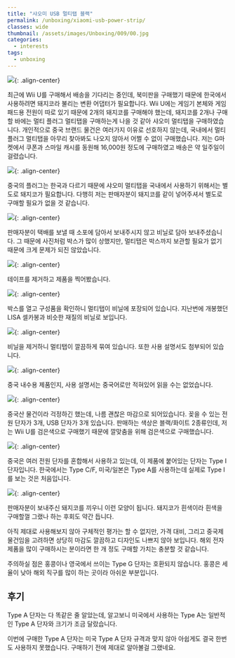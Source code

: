```yaml
---
title: "샤오미 USB 멀티탭 블랙"
permalink: /unboxing/xiaomi-usb-power-strip/
classes: wide
thumbnail: /assets/images/Unboxing/009/00.jpg
categories:
  - interests
tags:
  - unboxing
---
```


![](/assets/images/Unboxing/009/00.jpg){: .align-center}

최근에 Wii U를 구매해서 배송을 기다리는 중인데, 북미판을 구매했기 때문에 한국에서 사용하려면 돼지코라 불리는 변환 어댑터가 필요합니다. Wii U에는 게임기 본체와 게임 패드용 전원이 따로 있기 때문에 2개의 돼지코를 구매해야 했는데, 돼지코를 2개나 구매할 바에는 멀티 플러그 멀티탭을 구매하는게 나을 것 같아 샤오미 멀티탭을 구매하였습니다. 개인적으로 중국 브랜드 물건은 여러가지 이유로 선호하지 않는데, 국내에서 멀티 플러그 멀티탭을 아무리 찾아봐도 나오지 않아서 어쩔 수 없이 구매했습니다. 저는 G마켓에서 쿠폰과 스마일 캐시를 동원해 16,000원 정도에 구매하였고 배송은 약 일주일이 걸렸습니다.

![](/assets/images/Unboxing/009/01.jpg){: .align-center}

중국의 플러그는 한국과 다르기 때문에 샤오미 멀티탭을 국내에서 사용하기 위해서는 별도로 돼지코가 필요합니다. 다행히 저는 판매자분이 돼지코를 같이 넣어주셔서 별도로 구매할 필요가 없을 것 같습니다.

![](/assets/images/Unboxing/009/02.jpg){: .align-center}

판매자분이 택배를 보낼 때 소포에 담아서 보내주시지 않고 비닐로 담아 보내주셨습니다. 그 때문에 사진처럼 박스가 많이 상했지만, 멀티탭은 박스까지 보관할 필요가 없기 때문에 크게 문제가 되진 않았습니다.

![](/assets/images/Unboxing/009/03.jpg){: .align-center}

테이프를 제거하고 제품을 찍어봤습니다.

![](/assets/images/Unboxing/009/04.jpg){: .align-center}

박스를 열고 구성품을 확인하니 멀티탭이 비닐에 포장되어 있습니다. 지난번에 개봉했던 LISA 셀카봉과 비슷한 재질의 비닐로 보입니다.

![](/assets/images/Unboxing/009/05.jpg){: .align-center}

비닐을 제거하니 멀티탭이 깔끔하게 묶여 있습니다. 또한 사용 설명서도 첨부되어 있습니다.

![](/assets/images/Unboxing/009/06.jpg){: .align-center}

중국 내수용 제품인지, 사용 설명서는 중국어로만 적혀있어 읽을 수는 없었습니다.

![](/assets/images/Unboxing/009/07.jpg){: .align-center}

중국산 물건이라 걱정하긴 했는데, 나름 괜찮은 마감으로 되어있습니다. 꽂을 수 있는 전원 단자가 3개, USB 단자가 3개 있습니다. 판매하는 색상은 블랙/화이트 2종류인데, 저는 Wii U를 검은색으로 구매했기 때문에 깔맞춤을 위해 검은색으로 구매했습니다.

![](/assets/images/Unboxing/009/08.jpg){: .align-center}

중국은 여러 전원 단자를 혼합해서 사용하고 있는데, 이 제품에 붙어있는 단자는 Type I 단자입니다. 한국에서는 Type C/F, 미국/일본은 Type A를 사용하는데 실제로 Type I를 보는 것은 처음입니다.

![](/assets/images/Unboxing/009/09.jpg){: .align-center}

판매자분이 보내주신 돼지코를 끼우니 이런 모양이 됩니다. 돼지코가 흰색이라 흰색을 구매할껄 그랬나 하는 후회도 약간 듭니다.

아직 제대로 사용해보지 않아 구체적인 평가는 할 수 없지만, 가격 대비, 그리고 중국제 물건임을 고려하면 상당히 마감도 깔끔하고 디자인도 나쁘지 않아 보입니다. 해외 전자제품을 많이 구매하시는 분이라면 한 개 정도 구매할 가치는 충분할 것 같습니다.

주의하실 점은 홍콩이나 영국에서 쓰이는 Type G 단자는 호환되지 않습니다. 홍콩은 세율이 낮아 해외 직구를 많이 하는 곳이라 아쉬운 부분입니다.

## 후기

Type A 단자는 다 똑같은 줄 알았는데, 알고보니 미국에서 사용하는 Type A는 일반적인 Type A 단자와 크기가 조금 달랐습니다.

이번에 구매한 Type A 단자는 미국 Type A 단자 규격과 맞지 않아 아쉽게도 결국 한번도 사용하지 못했습니다. 구매하기 전에 제대로 알아볼걸 그랬네요.